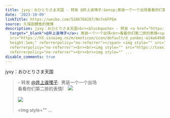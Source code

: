 ```yaml
---
title: jyxy：おひとりさま天国 - 转发 @井上诶嘿子:&ensp;男装一个一个出场看看你们第二排的表情[允悲] [图片][图片][图片][图片]
date: '2023-10-09'
linkTitle: https://weibo.com/5286768287/Nn7x6FPEm
source: 久保田鲤鱼的微博
description: jyxy：おひとりさま天国<br><blockquote> - 转发 <a href="https://weibo.com/1877963711"
  target="_blank">@井上诶嘿子</a>: 男装一个一个出场<br>看看你们第二排的表情<span class="url-icon"><img alt="[允悲]"
  src="https://h5.sinaimg.cn/m/emoticon/icon/default/d_yunbei-a14a649db8.png" style="width:1em;
  height:1em;" referrerpolicy="no-referrer"></span> <img style="" src="https://tvax4.sinaimg.cn/large/6fef73bfgy1hipiwiiw15j22jg1fg4qp.jpg"
  referrerpolicy="no-referrer"><br><br><img style="" src="https://tvax1.sinaimg.cn/large/6fef73bfgy1hipiwilklaj22jg1fg7wh.jpg"
  referrerpolicy="no-referrer"><br><br><img style="" ...
disable_comments: true
---
```

jyxy：おひとりさま天国<br><blockquote> - 转发 <a href="https://weibo.com/1877963711" target="_blank">@井上诶嘿子</a>: 男装一个一个出场<br>看看你们第二排的表情<span class="url-icon"><img alt="[允悲]" src="https://h5.sinaimg.cn/m/emoticon/icon/default/d_yunbei-a14a649db8.png" style="width:1em; height:1em;" referrerpolicy="no-referrer"></span> <img style="" src="https://tvax4.sinaimg.cn/large/6fef73bfgy1hipiwiiw15j22jg1fg4qp.jpg" referrerpolicy="no-referrer"><br><br><img style="" src="https://tvax1.sinaimg.cn/large/6fef73bfgy1hipiwilklaj22jg1fg7wh.jpg" referrerpolicy="no-referrer"><br><br><img style="" ...